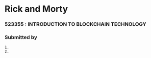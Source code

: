# **Rick and Morty**

### **523355 : INTRODUCTION TO BLOCKCHAIN TECHNOLOGY**

### Submitted by
    1.
    2.



